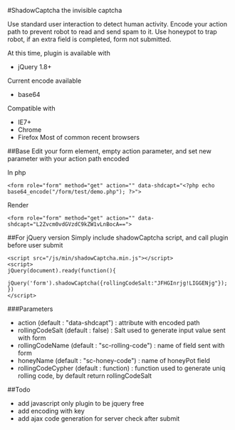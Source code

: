 #ShadowCaptcha the invisible captcha

Use standard user interaction to detect human activity. Encode your action path to prevent robot to read and send spam to it. Use honeypot to trap robot, if an extra field is completed, form not submitted.

At this time, plugin is available with
- jQuery 1.8+

Current encode available
- base64

Compatible with
- IE7+
- Chrome
- Firefox
Most of common recent browsers

##Base
Edit your form element, empty action parameter, and set new parameter with your action path encoded

In php

	<form role="form" method="get" action="" data-shdcapt="<?php echo base64_encode("/form/test/demo.php"); ?>">

Render

	<form role="form" method="get" action="" data-shdcapt="L2Zvcm0vdGVzdC9kZW1vLnBocA==">

##For jQuery version
Simply include shadowCaptcha script, and call plugin before user submit

	<script src="/js/min/shadowCaptcha.min.js"></script>
	<script>
	jQuery(document).ready(function(){
		jQuery('form').shadowCaptcha({rollingCodeSalt:"JFHGInrjg!LIGGENjg"});
	})
	</script>

###Parameters
- action (default : "data-shdcapt") : attribute with encoded path
- rollingCodeSalt (default : false) : Salt used to generate input value sent with form
- rollingCodeName (default : "sc-rolling-code") : name of field sent with form
- honeyName (default : "sc-honey-code") : name of honeyPot field
- rollingCodeCypher (default : function) : function used to generate uniq rolling code, by default return rollingCodeSalt

##Todo
- add javascript only plugin to be jquery free
- add encoding with key
- add ajax code generation for server check after submit

